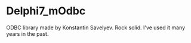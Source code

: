 # Delphi7_mOdbc
ODBC library made by Konstantin Savelyev.
Rock solid. I've used it many years in the past.
